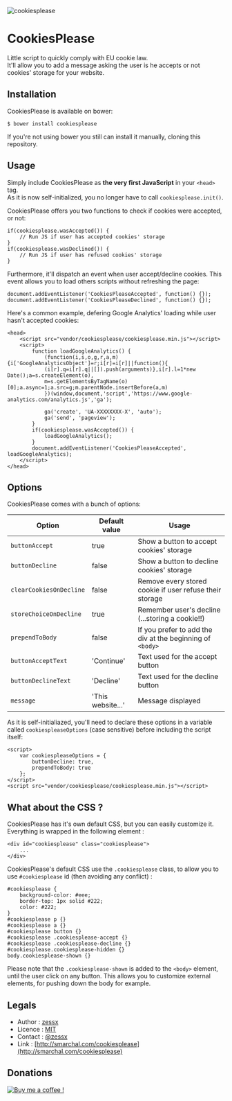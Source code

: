 ![cookiesplease](https://raw.githubusercontent.com/zessx/cookiesplease/master/cookiesplease.png)

CookiesPlease
=============

Little script to quickly comply with EU cookie law.  
It'll allow you to add a message asking the user is he accepts or not cookies' storage for your website.

Installation
------------

CookiesPlease is available on bower:

    $ bower install cookiesplease

If you're not using bower you still can install it manually, cloning this repository.

Usage
-----

Simply include CookiesPlease as **the very first JavaScript** in your `<head>` tag.  
As it is now self-initialized, you no longer have to call `cookiesplease.init()`.

CookiesPlease offers you two functions to check if cookies were accepted, or not:

    if(cookiesplease.wasAccepted()) {
        // Run JS if user has accepted cookies' storage
    } 
    if(cookiesplease.wasDeclined()) {
        // Run JS if user has refused cookies' storage
    } 

Furthermore, it'll dispatch an event when user accept/decline cookies. This event allows you to load others scripts without refreshing the page:

    document.addEventListener('CookiesPleaseAccepted', function() {});
    document.addEventListener('CookiesPleaseDeclined', function() {});

Here's a common example, defering Google Analytics' loading while user hasn't accepted cookies:

    <head>
        <script src="vendor/cookiesplease/cookiesplease.min.js"></script>
        <script>
            function loadGoogleAnalytics() {
                (function(i,s,o,g,r,a,m){i['GoogleAnalyticsObject']=r;i[r]=i[r]||function(){
                (i[r].q=i[r].q||[]).push(arguments)},i[r].l=1*new Date();a=s.createElement(o),
                m=s.getElementsByTagName(o)[0];a.async=1;a.src=g;m.parentNode.insertBefore(a,m)
                })(window,document,'script','https://www.google-analytics.com/analytics.js','ga');

                ga('create', 'UA-XXXXXXXX-X', 'auto');
                ga('send', 'pageview');
            }
            if(cookiesplease.wasAccepted()) {
                loadGoogleAnalytics();
            }
            document.addEventListener('CookiesPleaseAccepted', loadGoogleAnalytics);
        </script>
    </head>

Options
-------

CookiesPlease comes with a bunch of options:

| Option                  | Default value     | Usage                                                     |
|-------------------------|-------------------|-----------------------------------------------------------|
| `buttonAccept`          | true              | Show a button to accept cookies' storage                  |
| `buttonDecline`         | false             | Show a button to decline cookies' storage                 |
| `clearCookiesOnDecline` | false             | Remove every stored cookie if user refuse their storage   |
| `storeChoiceOnDecline`  | true              | Remember user's decline (...storing a cookie!!)           |
| `prependToBody`         | false             | If you prefer to add the div at the beginning of `<body>` |
| `buttonAcceptText`      | 'Continue'        | Text used for the accept button                           |
| `buttonDeclineText`     | 'Decline'         | Text used for the decline button                          |
| `message`               | 'This website...' | Message displayed                                         |

As it is self-initialiazed, you'll need to declare these options in a variable called `cookiespleaseOptions` (case sensitive) before including the script itself:

    <script>
        var cookiespleaseOptions = {
            buttonDecline: true,
            prependToBody: true
        };
    </script>
    <script src="vendor/cookiesplease/cookiesplease.min.js"></script>

What about the CSS ?
--------------------

CookiesPlease has it's own default CSS, but you can easily customize it. Everything is wrapped in the following element :

    <div id="cookiesplease" class="cookiesplease">
        ...
    </div>

CookiesPlease's default CSS use the `.cookiesplease` class, to allow you to use `#cookiesplease` id (then avoiding any conflict) :

<!-- language: lang-css -->

    #cookiesplease {
        background-color: #eee;
        border-top: 1px solid #222;
        color: #222;
    }
    #cookiesplease p {}
    #cookiesplease a {}
    #cookiesplease button {}
    #cookiesplease .cookiesplease-accept {}
    #cookiesplease .cookiesplease-decline {}
    #cookiesplease.cookiesplease-hidden {}
    body.cookiesplease-shown {}

Please note that the `.cookiesplease-shown` is added to the `<body>` element, until the user click on any button. This allows you to customize external elements, for pushing down the body for example.

Legals
------
- Author : [zessx](https://github.com/zessx)
- Licence : [MIT](http://opensource.org/licenses/MIT) 
- Contact : [@zessx](https://twitter.com/zessx)
- Link  : [http://smarchal.com/cookiesplease](http://smarchal.com/cookiesplease)

Donations
---------

[![Buy me a coffee !](http://doc.smarchal.com/bmac)](https://www.paypal.com/cgi-bin/webscr?cmd=_donations&business=KTYWBM9HJMMSE&lc=FR&item_name=Buy%20a%20coffee%20to%20zessx%20%28Samuel%20Marchal%29&currency_code=EUR&bn=PP%2dDonationsBF%3abmac%3aNonHosted)
